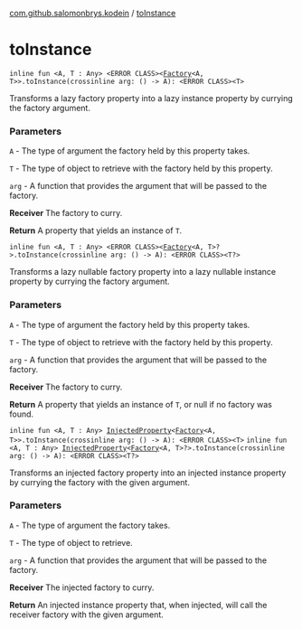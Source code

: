 [com.github.salomonbrys.kodein](index.md) / [toInstance](.)

# toInstance

`inline fun <A, T : Any> <ERROR CLASS><`[`Factory`](-factory.md)`<A, T>>.toInstance(crossinline arg: () -> A): <ERROR CLASS><T>`

Transforms a lazy factory property into a lazy instance property by currying the factory argument.

### Parameters

`A` - The type of argument the factory held by this property takes.

`T` - The type of object to retrieve with the factory held by this property.

`arg` - A function that provides the argument that will be passed to the factory.

**Receiver**
The factory to curry.

**Return**
A property that yields an instance of `T`.

`inline fun <A, T : Any> <ERROR CLASS><`[`Factory`](-factory.md)`<A, T>?>.toInstance(crossinline arg: () -> A): <ERROR CLASS><T?>`

Transforms a lazy nullable factory property into a lazy nullable instance property by currying the factory argument.

### Parameters

`A` - The type of argument the factory held by this property takes.

`T` - The type of object to retrieve with the factory held by this property.

`arg` - A function that provides the argument that will be passed to the factory.

**Receiver**
The factory to curry.

**Return**
A property that yields an instance of `T`, or null if no factory was found.

`inline fun <A, T : Any> `[`InjectedProperty`](-injected-property/index.md)`<`[`Factory`](-factory.md)`<A, T>>.toInstance(crossinline arg: () -> A): <ERROR CLASS><T>`
`inline fun <A, T : Any> `[`InjectedProperty`](-injected-property/index.md)`<`[`Factory`](-factory.md)`<A, T>?>.toInstance(crossinline arg: () -> A): <ERROR CLASS><T?>`

Transforms an injected factory property into an injected instance property by currying the factory with the given argument.

### Parameters

`A` - The type of argument the factory takes.

`T` - The type of object to retrieve.

`arg` - A function that provides the argument that will be passed to the factory.

**Receiver**
The injected factory to curry.

**Return**
An injected instance property that, when injected, will call the receiver factory with the given argument.

